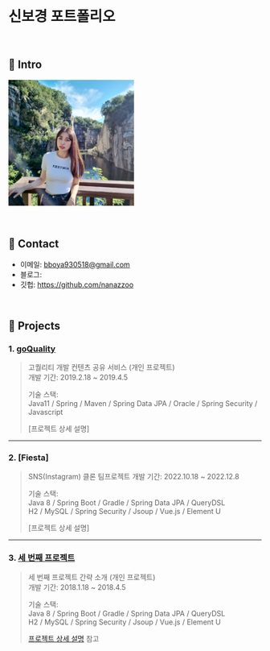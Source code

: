 # 신보경 포트폴리오

</br>

## :pushpin: Intro
<img src="./profile.jpg" width="250px" height="250px" title="ProfileImg"></img>



</br>

## :pushpin: Contact
- 이메일: bboya930518@gmail.com
- 블로그: 
- 깃헙: https://github.com/nanazzoo

</br>

## :pushpin: Projects
### 1. [goQuality](https://github.com/Integerous/goQuality)
>고퀄리티 개발 컨텐츠 공유 서비스 (개인 프로젝트)  
>개발 기간: 2019.2.18 ~ 2019.4.5  
>  
>기술 스택:  
>Java11 / Spring / Maven / Spring Data JPA / Oracle
> / Spring Security / Javascript 
>  
>[프로젝트 상세 설명]

---

### 2. [Fiesta]
>SNS(Instagram) 클론 팀프로젝트 
>개발 기간: 2022.10.18 ~ 2022.12.8  
>  
>기술 스택:  
>Java 8 / Spring Boot / Gradle / Spring Data JPA / QueryDSL  
>H2 / MySQL / Spring Security / Jsoup / Vue.js / Element U  
>  
>[프로젝트 상세 설명]

---

### 3. [세 번째 프로젝트]()
>세 번째 프로젝트 간략 소개  (개인 프로젝트)  
>개발 기간: 2018.1.18 ~ 2018.4.5  
>  
>기술 스택:  
>Java 8 / Spring Boot / Gradle / Spring Data JPA / QueryDSL  
>H2 / MySQL / Spring Security / Jsoup / Vue.js / Element U  
>  
>[프로젝트 상세 설명](https://github.com/Integerous/goQuality) 참고
